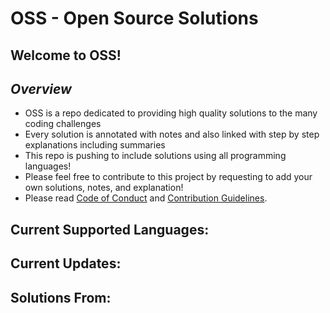 # OSS - Open Source Solutions
## Welcome to OSS! 
## ***Overview*** 
* OSS is a repo dedicated to providing high quality solutions to the many coding challenges 
* Every solution is annotated with notes and also linked with step by step explanations including summaries
* This repo is pushing to include solutions using all programming languages!
* Please feel free to contribute to this project by requesting to add your own solutions, notes, and explanation!
* Please read [Code of Conduct](CODE_OF_CONDUCT.md) and [Contribution Guidelines](CONTRIBUTING.md).
## Current Supported Languages:
## Current Updates:
## Solutions From:
